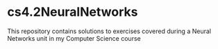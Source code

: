 # cs4.2NeuralNetworks
This repository contains solutions to exercises covered during a Neural Networks unit in my Computer Science course
